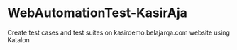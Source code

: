 # WebAutomationTest-KasirAja

Create test cases and test suites on kasirdemo.belajarqa.com website using Katalon
